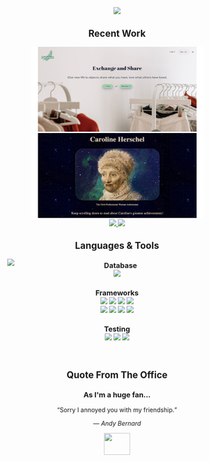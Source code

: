 <div align='center'>
   <img src="https://media.giphy.com/media/uMTyymkLjRQ8ribNNP/giphy.gif" width=220/>
   <h2> Recent Work </h2>
</div>
   
<div align=center>
  <img src="./img/reloved.JPEG" height=195 width=395/>
  <img src="./img/tribute.JPEG" height=195 width=395 />
</div>

<div align=center>
  <a href="https://github.com/sandiskolarczyk/ReLoved">
     <img src="https://github-readme-stats.vercel.app/api/pin/?username=sandiskolarczyk&repo=ReLoved&theme=outrun">
  </a>
  <a href="https://github.com/sandiskolarczyk/Tribute-Page">
     <img src="https://github-readme-stats.vercel.app/api/pin/?username=sandiskolarczyk&repo=Tribute-Page&theme=outrun">
  </a>
</div>

<div align=center>
   <h2>Languages & Tools</h2>
   
   <img align="left" src="https://github-readme-stats.vercel.app/api/top-langs/?username=sandiskolarczyk&theme=aura" />
   
   <h3>Database
   
   <div>
      <img src="https://img.shields.io/badge/PostgreSQL-316192?style=for-the-badge&logo=postgresql&logoColor=white" />
   </div></h3>
   
   <h3>Frameworks
   
   <div>
      <img src="https://img.shields.io/badge/Ant%20Design-1890FF?style=for-the-badge&logo=antdesign&logoColor=white" margin=0/>
      <img src="https://img.shields.io/badge/Chakra--UI-319795?style=for-the-badge&logo=chakra-ui&logoColor=white" />
      <img src="https://img.shields.io/badge/Express.js-000000?style=for-the-badge&logo=express&logoColor=white" />
      <img src="https://img.shields.io/badge/next.js-000000?style=for-the-badge&logo=nextdotjs&logoColor=white" />
      <br>
      <img src="https://img.shields.io/badge/Node.js-339933?style=for-the-badge&logo=nodedotjs&logoColor=white" />
      <img src="https://img.shields.io/badge/npm-CB3837?style=for-the-badge&logo=npm&logoColor=white" />
      <img src="https://img.shields.io/badge/React-20232A?style=for-the-badge&logo=react&logoColor=61DAFB" />
      <img src="https://img.shields.io/badge/React_Router-CA4245?style=for-the-badge&logo=react-router&logoColor=white" />
   </div></h3>

 <h3>Testing
   
   <div>
      <img src="https://img.shields.io/badge/Cypress-17202C?style=for-the-badge&logo=cypress&logoColor=white" />
      <img src="https://img.shields.io/badge/Jest-C21325?style=for-the-badge&logo=jest&logoColor=white" />
       <img src="https://img.shields.io/badge/Postman-FF6C37?style=for-the-badge&logo=Postman&logoColor=white" />
   </div></h3>
</div>
  
  <br>
  
<div align=center>
   <h2>Quote From The Office</h2>
</div>

<div align=center>
   <h3>As I'm a huge fan...</h3>
   
   <q>Sorry I annoyed you with my friendship.</q>

&mdash; <cite>Andy Bernard</cite>
   
   <img src="https://media.giphy.com/media/tg78WUatYcK5OQhPot/giphy.gif" width=60 height=50/>
</div>
